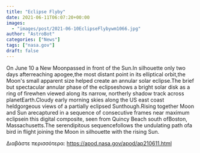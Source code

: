 ```yaml
---
title: "Eclipse Flyby"
date: 2021-06-11T06:07:20+00:00
images:
  - "images/post/2021-06-10EclipseFlybywm1066.jpg"
author: "AstroBot"
categories: ["News"]
tags: ["nasa.gov"]
draft: false
---
```


On June 10 a New Moonpassed in front of the Sun.In silhouette only two days afterreaching apogee,the most distant point in its elliptical orbit,the Moon's small apparent size helped create an annular solar eclipse.The brief but spectacular annular phase of the eclipseshows a bright solar disk as a ring of firewhen viewed along its narrow, northerly shadow track across planetEarth.Cloudy early morning skies along the US east coast heldgorgeous views of a partially eclipsed Sunthough.Rising together Moon and Sun arecaptured in a sequence of consecutive frames near maximum eclipsein this digital composite, seen from Quincy Beach south ofBoston, Massachusetts.The serendipitous sequencefollows the undulating path ofa bird in flight joining the Moon in silhouette with the rising Sun.

Διαβάστε περισσότερα: https://apod.nasa.gov/apod/ap210611.html
